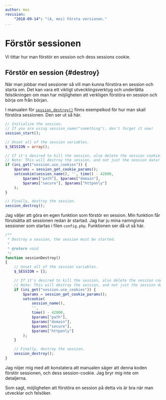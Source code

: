 ```yaml
---
author: mos
revision:
    "2018-09-14": "(A, mos) Första versionen."
...
```

Förstör sessionen
=======================

Vi tittar hur man förstör en session och dess sessions cookie.



Förstör en session {#destroy}
------------------------

När man jobbar med sessioner så vill man kunna förstöra en session och starta om. Det kan vara ett viktigt utvecklingsverktyg och underlätta felsökningen om man har möjligheten att verkligen förstöra en session och börja om från början.

I manualen för [`session_destroy()`](http://php.net/manual/en/function.session-destroy.php) finns exempelkod för hur man skall förstöra sessionen. Den ser ut så här.

```php
// Initialize the session.
// If you are using session_name("something"), don't forget it now!
session_start();

// Unset all of the session variables.
$_SESSION = array();

// If it's desired to kill the session, also delete the session cookie.
// Note: This will destroy the session, and not just the session data!
if (ini_get("session.use_cookies")) {
    $params = session_get_cookie_params();
    setcookie(session_name(), '', time() - 42000,
        $params["path"], $params["domain"],
        $params["secure"], $params["httponly"]
    );
}

// Finally, destroy the session.
session_destroy();
```

Jag väljer att göra en egen funktion som förstör en session. Min funktion får förutsätta att sessionen redan är startad. Jag har ju mina namngivna sessioner som startas i filen `config.php`. Funktionen ser då ut så här.

```php
/**
 * Destroy a session, the session must be started.
 *
 * @return void
 */
function sessionDestroy()
{
    // Unset all of the session variables.
    $_SESSION = [];

    // If it's desired to kill the session, also delete the session cookie.
    // Note: This will destroy the session, and not just the session data!
    if (ini_get("session.use_cookies")) {
        $params = session_get_cookie_params();
        setcookie(
            session_name(),
            '',
            time() - 42000,
            $params["path"],
            $params["domain"],
            $params["secure"],
            $params["httponly"]
        );
    }

    // Finally, destroy the session.
    session_destroy();
}
```

Jag nöjer mig med att konstatera att manualen säger att denna koden förstör sessionen, och dess session-cookie. Jag bryr mig inte om detaljerna.

Som sagt, möjligheten att förstöra en session på detta vis är bra när man utvecklar och felsöker.
